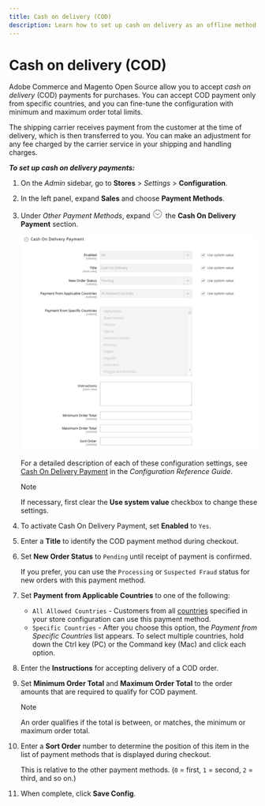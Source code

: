 ```yaml
---
title: Cash on delivery (COD)
description: Learn how to set up cash on delivery as an offline method of payment on your store.
---
```

# Cash on delivery (COD)

Adobe Commerce and Magento Open Source allow you to accept _cash on delivery_ (COD) payments for purchases. You can accept COD payment only from specific countries, and you can fine-tune the configuration with minimum and maximum order total limits.

The shipping carrier receives payment from the customer at the time of delivery, which is then transferred to you. You can make an adjustment for any fee charged by the carrier service in your shipping and handling charges.

**_To set up cash on delivery payments:_**

1. On the _Admin_ sidebar, go to **Stores** > _Settings_ > **Configuration**.

1. In the left panel, expand **Sales** and choose **Payment Methods**.

1. Under _Other Payment Methods_, expand ![Expansion selector](../assets/icon-display-expand.png) the **Cash On Delivery Payment** section.

   ![Cash on Delivery Payment](../configuration-reference/sales/assets/payment-methods-cash-on-delivery-payment.png)<!-- zoom -->

   For a detailed description of each of these configuration settings, see [Cash On Delivery Payment](https://docs.magento.com/user-guide/configuration/sales/payment-methods.html#cash-on-delivery-payment) in the _Configuration Reference Guide_.

   >[!NOTE]
   >
   >If necessary, first clear the **Use system value** checkbox to change these settings.

1. To activate Cash On Delivery Payment, set **Enabled** to `Yes`.

1. Enter a **Title** to identify the COD payment method during checkout.

1. Set **New Order Status** to `Pending` until receipt of payment is confirmed.

   If you prefer, you can use the `Processing` or `Suspected Fraud` status for new orders with this payment method.

1. Set **Payment from Applicable Countries** to one of the following:

   - `All Allowed Countries` - Customers from all [countries](../getting-started/store-details.md#country-options) specified in your store configuration can use this payment method.
   - `Specific Countries` - After you choose this option, the _Payment from Specific Countries_ list appears. To select multiple countries, hold down the Ctrl key (PC) or the Command key (Mac) and click each option.

1. Enter the **Instructions** for accepting delivery of a COD order.

1. Set **Minimum Order Total** and **Maximum Order Total** to the order amounts that are required to qualify for COD payment.

   >[!NOTE]
   >
   >An order qualifies if the total is between, or matches, the minimum or maximum order total.

1. Enter a **Sort Order** number to determine the position of this item in the list of payment methods that is displayed during checkout.

   This is relative to the other payment methods. (`0` = first, `1` = second, `2` = third, and so on.)

1. When complete, click **Save Config**.

